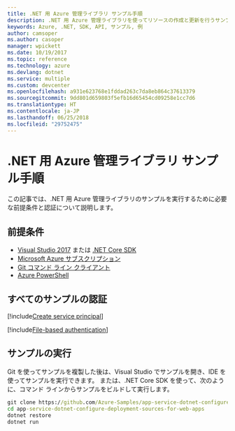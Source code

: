 ```yaml
---
title: .NET 用 Azure 管理ライブラリ サンプル手順
description: .NET 用 Azure 管理ライブラリを使ってリソースの作成と更新を行うサンプル コードを入手してください。
keywords: Azure, .NET, SDK, API, サンプル, 例
author: camsoper
ms.author: casoper
manager: wpickett
ms.date: 10/19/2017
ms.topic: reference
ms.technology: azure
ms.devlang: dotnet
ms.service: multiple
ms.custom: devcenter
ms.openlocfilehash: a931e623768e1fddad263c7da8eb864c37613379
ms.sourcegitcommit: 9dd801d659803f5efb16d65454cd09258e1cc7d6
ms.translationtype: HT
ms.contentlocale: ja-JP
ms.lasthandoff: 06/25/2018
ms.locfileid: "29752475"
---
```

# <a name="azure-management-libraries-for-net-sample-instructions"></a>.NET 用 Azure 管理ライブラリ サンプル手順

この記事では、.NET 用 Azure 管理ライブラリのサンプルを実行するために必要な前提条件と認証について説明します。

## <a name="prerequisties"></a>前提条件 

* [Visual Studio 2017](https://www.visualstudio.com/vs/) または [.NET Core SDK](https://www.microsoft.com/net/download/core)
* [Microsoft Azure サブスクリプション](https://azure.microsoft.com/free/)
* [Git コマンド ライン クライアント](https://git-scm.com/)
* [Azure PowerShell](/powershell/azure/install-azurerm-ps)

## <a name="authentication-for-all-samples"></a>すべてのサンプルの認証

[!include[Create service principal](includes/create-sp.md)]

[!include[File-based authentication](includes/file-based-auth.md)]

## <a name="running-the-samples"></a>サンプルの実行

Git を使ってサンプルを複製した後は、Visual Studio でサンプルを開き、IDE を使ってサンプルを実行できます。  または、.NET Core SDK を使って、次のように、コマンド ラインからサンプルをビルドして実行します。

```cmd
git clone https://github.com/Azure-Samples/app-service-dotnet-configure-deployment-sources-for-web-apps.git
cd app-service-dotnet-configure-deployment-sources-for-web-apps
dotnet restore
dotnet run
```